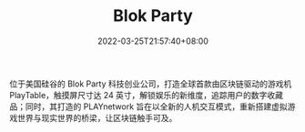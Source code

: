 ﻿---
weight: 
title: "Blok Party"
description: "位于美国硅谷的 Blok Party 科技创业公司，打造全球首款由区块链驱动的游戏机 PlayTable，触摸屏尺寸达 24 英寸，解锁娱乐的新维度，追踪用户的数字收藏品；同时，其打造的 PLAYne..."
date: 2022-03-25T21:57:40+08:00
lastmod: 2022-03-25T16:45:40+08:00
draft: false
authors: ["Metabd"]
featuredImage: "blok-party.jpg"
link: ""
tags: ["研究机构","Blok Party"]
categories: ["navigation"]
navigation: ["研究机构"]
lightgallery: true
toc: true
pinned: false
recommend: false
recommend1: false
---
位于美国硅谷的 Blok Party 科技创业公司，打造全球首款由区块链驱动的游戏机 PlayTable，触摸屏尺寸达 24 英寸，解锁娱乐的新维度，追踪用户的数字收藏品；同时，其打造的 PLAYnetwork 旨在以全新的人机交互模式，重新搭建虚拟游戏世界与现实世界的桥梁，让区块链触手可及。
